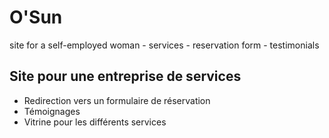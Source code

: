 # O'Sun
site for a self-employed woman - services - reservation form - testimonials

## Site pour une entreprise de services
- Redirection vers un formulaire de réservation
- Témoignages
- Vitrine pour les différents services
